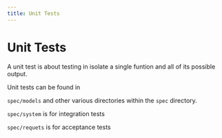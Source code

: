 ```yaml
---
title: Unit Tests
---
```


# Unit Tests

A unit test is about testing in isolate a single funtion and all of its possible output.

Unit tests can be found in

`spec/models` and other various directories within the `spec`
directory.

`spec/system` is for integration tests

`spec/requets` is for acceptance tests
